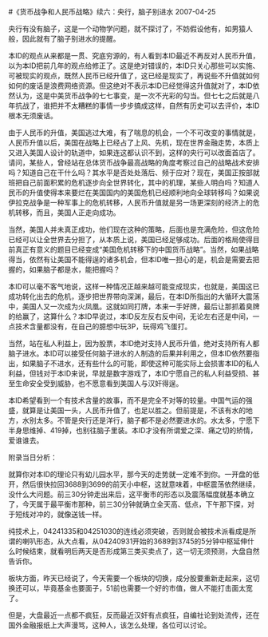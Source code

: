 #《货币战争和人民币战略》续六：央行，脑子别进水
2007-04-25

央行有没有脑子，这是一个动物学问题，就不探讨了，不妨假设他有，如男猿人般，因此就有了脑子别进水的提醒。
 


本ID的观点从来都是一贯、究底穷源的，有人看到本ID最近不再反对人民币升值，以为本ID把前几年的观点给修正了。这是绝对错误的，本ID只关心那些可以实施、可被现实的观点，既然人民币已经升值了，这已经是现实了，再说些不升值就如何如何的废话是浪费网络资源。但这绝对不表示本ID已经觉得这升值就对了，本ID依然认为，这是中美货币战争的七七事变，是一次不光彩的勾当。但七七之后就是八年抗战了，谁把并不太糟糕的事情一步步搞成这样，自然有历史可以去评价，本ID根本无须废话。


 


由于人民币的升值，美国逃过大难，有了喘息的机会，一个不可改变的事情就是，人民币升值以后，美国在战略上已经占了上风、先机，现在世界金融走势，本质上又进入美国人设计的轨道中，如果连这都认识不到，这样的央行可以改面首店了。请问，某些人，曾经站在总体货币战争最高战略的角度考察过自己的战略战术安排吗？知道自己在干什么吗？其水平是否处处落后、频于应对？现在，美国正按部就班把自己前面积累的危机逐步向全世界转化，其中的机理，某些人明白吗？知道人民币的升值使得本来要烂在美国国内的美国危机已经顺利地向全球转移吗？如果说伊拉克战争是一种军事上的危机转移，人民币升值就是另一场更深刻的经济上的危机转移，而且，美国人正走向成功。


 


当然，美国人并未真正成功，他们现在这种的策略，后面也是充满危险，但这危险已经可以让全世界去分担了，从本质上说，美国已经足够成功。后面的格局使得目前真正有意义的题目已经变成“美国危机转移下的中国货币战略”。当然，如果战略得当，依然有让美国不能得逞的诸多机会，但本ID唯一担心的是，机会是需要去把握的，如果脑子都是水，能把握吗？


 


本ID可以毫不客气地说，这样一种情况正越来越可能变成现实，也就是，美国这已成功转化出去的危机，逐步把世界带向深渊，最后，在本ID所指出的大循环大震荡中，美国人又一次成为火凤凰。这就如同打牌，本来一手好牌，最后让那抓着臭牌的给赢了，这算什么？本ID早说过，本ID反左反右反中间，无论左右还是中间，一点技术含量都没有，在自己的臆想中玩3P，玩得鸡飞蛋打。


 


当然，站在私人利益上，因为股票，本ID绝对支持人民币升值，绝对支持所有人都脑子进水。本ID可以接受任何脑子进水的人制造的后果并利用之，但本ID依然要指出，如果脑子不进水，还有些什么的可能，即使这种可能实际上会损害本ID的私人利益，但钱对于本ID来说，早就是数字游戏了，本ID宁愿自己的私人利益受损、甚至生命安全受到威胁，也不愿意看到美国人与汉奸得逞。


 


本ID希望看到一个有技术含量的故事，而不是完全不对等的较量。中国气运的强盛，就算是让美国一头，人民币升值了，也足以胜之。但前提是，不该有水的地方，水别太多。不管是央行还是洋行，脑子都不是必然要进水的。水太多，宁愿下半身思维掉、419掉，也别往脑子里装。本ID才没有所谓爱之深、痛之切的矫情，爱谁谁去。


 


 



 


附录当日分析：
 
就算你对本ID的理论只有幼儿园水平，那今天的走势就一定难不到你。一开盘的低开，然后很快拉回3688到3699的前天小中枢，这就意味着，中枢震荡依然继续，没什么大问题。前三30分钟走出来后，这平衡市的形态以及震荡幅度就基本确立了，今天属于最平衡市那种，前三30分钟就确立全天高、低点，下午那下探，对于短线对冲的，就像送钱一样。  

  

纯技术上，04241335和04251030的连线必须突破，否则就会被技术派看成是所谓的喇叭形态，从大点看，从04240931开始的3689到3745的5分钟中枢延伸什么时候结束，就看明后两天是否形成第三类买卖点了，这一切无须预测，大盘自然告诉你。  

  

板块方面，昨天已经说了，今天需要一个板块的切换，成分股要重新走起来，这切换还可以，毕竟基金也要面子，51前也需要一个好的市值，做人不能打击面太宽了。  

  

但是，大盘最近一点都不疯狂，反而最近汉奸有点疯狂，自编社论到处流传，还在国外金融报纸上大声漫骂，这种人，该怎么处理，各位可以讨论。  

  
